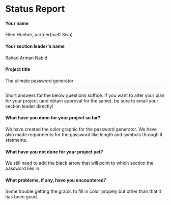 # Status Report

#### Your name

Ellen Hueber, partner(matt Sivo)

#### Your section leader's name

Rahad Arman Nabid

#### Project title
The ulimate password generator


***

Short answers for the below questions suffice. If you want to alter your plan for your project (and obtain approval for the same), be sure to email your section leader directly!

#### What have you done for your project so far?

We have created the color graphic for the password generator. We have also made requirments for the password like length and symbols through if statments.

#### What have you not done for your project yet?

We still need to add the black arrow that will point to which section the password lies in.

#### What problems, if any, have you encountered?

Some trouble getting the grapic to fill in color propely but other than that it has been good.

